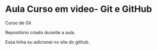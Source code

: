 # Aula Curso em video- Git e GitHub
 Curso de Git

Repositório criado durante a aula.

Essa linha eu adicionei no site do github.

